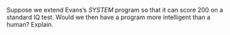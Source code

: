 

Suppose we extend Evans’s *SYSTEM* program so that it can score 200 on a standard
IQ test. Would we then have a program more intelligent than a human?
Explain.
